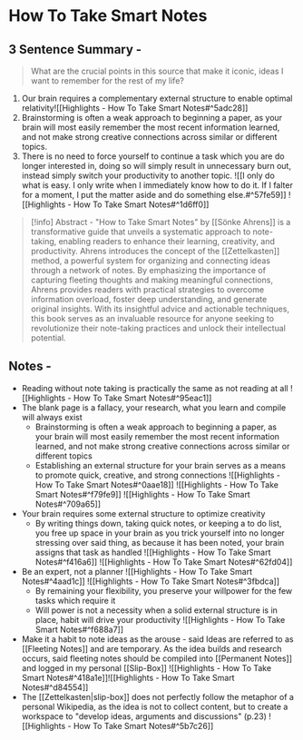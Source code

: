 # How To Take Smart Notes
## 3 Sentence Summary -
 > What are the crucial points in this source that make it iconic, ideas I want to remember for the rest of my life?
1. Our brain requires a complementary external structure to enable optimal relativity![[Highlights - How To Take Smart Notes#^5adc28]]
2. Brainstorming is often a weak approach to beginning a paper, as your brain will most easily remember the most recent information learned, and not make strong creative connections across similar or different topics.
3. There is no need to force yourself to continue a task which you are do longer interested in, doing so will simply result in unnecessary burn out, instead simply switch your productivity to another topic. ![[I only do what is easy. I only write when I immediately know how to do it. If I falter for a moment, I put the matter aside and do something else.#^57fe59]] ![[Highlights - How To Take Smart Notes#^1d6ff0]]
>[!info] Abstract -
>"How to Take Smart Notes" by [[Sönke Ahrens]] is a transformative guide that unveils a systematic approach to note-taking, enabling readers to enhance their learning, creativity, and productivity. Ahrens introduces the concept of the [[Zettelkasten]] method, a powerful system for organizing and connecting ideas through a network of notes. By emphasizing the importance of capturing fleeting thoughts and making meaningful connections, Ahrens provides readers with practical strategies to overcome information overload, foster deep understanding, and generate original insights. With its insightful advice and actionable techniques, this book serves as an invaluable resource for anyone seeking to revolutionize their note-taking practices and unlock their intellectual potential.
## Notes -
- Reading without note taking is practically the same as not reading at all ![[Highlights - How To Take Smart Notes#^95eac1]]
- The blank page is a fallacy, your research, what you learn and compile will always exist
	- Brainstorming is often a weak approach to beginning a paper, as your brain will most easily remember the most recent information learned, and not make strong creative connections across similar or different topics
	- Establishing an external structure for your brain serves as a means to promote quick, creative, and strong connections ![[Highlights - How To Take Smart Notes#^0aae18]] ![[Highlights - How To Take Smart Notes#^f79fe9]] ![[Highlights - How To Take Smart Notes#^709a65]]
- Your brain requires some external structure to optimize creativity
	- By writing things down, taking quick notes, or keeping a to do list, you free up space in your brain as you trick yourself into no longer stressing over said thing, as because it has been noted, your brain assigns that task as handled ![[Highlights - How To Take Smart Notes#^f416a6]] ![[Highlights - How To Take Smart Notes#^62fd04]]
- Be an expert, not a planner ![[Highlights - How To Take Smart Notes#^4aad1c]] ![[Highlights - How To Take Smart Notes#^3fbdca]]
	- By remaining your flexibility, you preserve your willpower for the few tasks which require it
	- Will power is not a necessity when a solid external structure is in place, habit will drive your productivity ![[Highlights - How To Take Smart Notes#^f688a7]]
- Make it a habit to note ideas as the arouse - said Ideas are referred to as [[Fleeting Notes]] and are temporary. As the idea builds and research occurs, said fleeting notes should be compiled into [[Permanent Notes]] and logged in my personal [[Slip-Box]] ![[Highlights - How To Take Smart Notes#^418a1e]]![[Highlights - How To Take Smart Notes#^d84554]]
- The [[Zettelkasten|slip-box]] does not perfectly follow the metaphor of a personal Wikipedia, as the idea is not to collect content, but to create a workspace to "develop ideas, arguments and discussions" (p.23) ![[Highlights - How To Take Smart Notes#^5b7c26]]